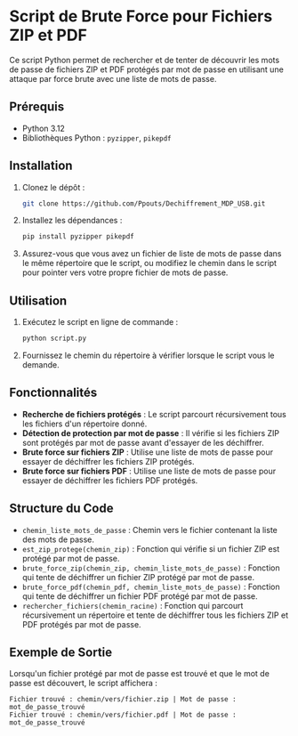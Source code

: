 # Script de Brute Force pour Fichiers ZIP et PDF

Ce script Python permet de rechercher et de tenter de découvrir les mots de passe de fichiers ZIP et PDF protégés par mot de passe en utilisant une attaque par force brute avec une liste de mots de passe.

## Prérequis

- Python 3.12
- Bibliothèques Python : `pyzipper`, `pikepdf`

## Installation

1. Clonez le dépôt :
    ```bash
    git clone https://github.com/Ppouts/Dechiffrement_MDP_USB.git
    ```

2. Installez les dépendances :
    ```bash
    pip install pyzipper pikepdf
    ```

3. Assurez-vous que vous avez un fichier de liste de mots de passe dans le même répertoire que le script, ou modifiez le chemin dans le script pour pointer vers votre propre fichier de mots de passe.

## Utilisation

1. Exécutez le script en ligne de commande :
    ```bash
    python script.py
    ```

2. Fournissez le chemin du répertoire à vérifier lorsque le script vous le demande.

## Fonctionnalités

- **Recherche de fichiers protégés** : Le script parcourt récursivement tous les fichiers d'un répertoire donné.
- **Détection de protection par mot de passe** : Il vérifie si les fichiers ZIP sont protégés par mot de passe avant d'essayer de les déchiffrer.
- **Brute force sur fichiers ZIP** : Utilise une liste de mots de passe pour essayer de déchiffrer les fichiers ZIP protégés.
- **Brute force sur fichiers PDF** : Utilise une liste de mots de passe pour essayer de déchiffrer les fichiers PDF protégés.

## Structure du Code

- `chemin_liste_mots_de_passe` : Chemin vers le fichier contenant la liste des mots de passe.
- `est_zip_protege(chemin_zip)` : Fonction qui vérifie si un fichier ZIP est protégé par mot de passe.
- `brute_force_zip(chemin_zip, chemin_liste_mots_de_passe)` : Fonction qui tente de déchiffrer un fichier ZIP protégé par mot de passe.
- `brute_force_pdf(chemin_pdf, chemin_liste_mots_de_passe)` : Fonction qui tente de déchiffrer un fichier PDF protégé par mot de passe.
- `rechercher_fichiers(chemin_racine)` : Fonction qui parcourt récursivement un répertoire et tente de déchiffrer tous les fichiers ZIP et PDF protégés par mot de passe.

## Exemple de Sortie

Lorsqu'un fichier protégé par mot de passe est trouvé et que le mot de passe est découvert, le script affichera :

```plaintext
Fichier trouvé : chemin/vers/fichier.zip | Mot de passe : mot_de_passe_trouvé
Fichier trouvé : chemin/vers/fichier.pdf | Mot de passe : mot_de_passe_trouvé
